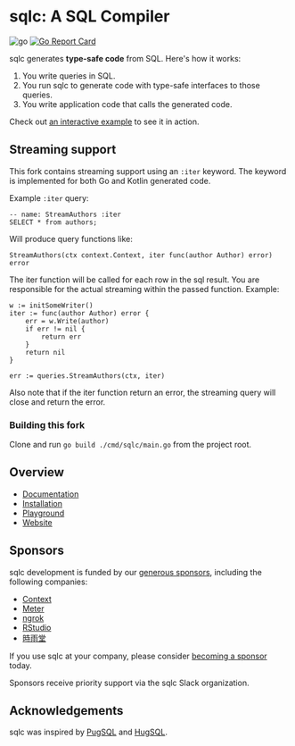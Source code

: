 # sqlc: A SQL Compiler

![go](https://github.com/kyleconroy/sqlc/workflows/go/badge.svg)
[![Go Report Card](https://goreportcard.com/badge/github.com/kyleconroy/sqlc)](https://goreportcard.com/report/github.com/kyleconroy/sqlc)

sqlc generates **type-safe code** from SQL. Here's how it works:

1. You write queries in SQL.
1. You run sqlc to generate code with type-safe interfaces to those queries.
1. You write application code that calls the generated code.

Check out [an interactive example](https://play.sqlc.dev/) to see it in action.

## Streaming support

This fork contains streaming support using an `:iter` keyword. The keyword is implemented
for both Go and Kotlin generated code.

Example `:iter` query:

```
-- name: StreamAuthors :iter
SELECT * from authors;
```

Will produce query functions like:

`StreamAuthors(ctx context.Context, iter func(author Author) error) error`

The iter function will be called for each row in the sql result. You are responsible for
the actual streaming within the passed function. Example:

```
w := initSomeWriter()
iter := func(author Author) error {
    err = w.Write(author)
    if err != nil {
        return err
    }
    return nil
}

err := queries.StreamAuthors(ctx, iter)
```

Also note that if the iter function return an error, the streaming query will close and return the error.

### Building this fork

Clone and run `go build ./cmd/sqlc/main.go` from the project root.

## Overview

- [Documentation](https://docs.sqlc.dev)
- [Installation](https://docs.sqlc.dev/en/latest/overview/install.html)
- [Playground](https://play.sqlc.dev)
- [Website](https://sqlc.dev)

## Sponsors

sqlc development is funded by our [generous
sponsors](https://github.com/sponsors/kyleconroy), including the following
companies:

- [Context](https://context.app)
- [Meter](https://meter.com)
- [ngrok](https://ngrok.com)
- [RStudio](https://www.rstudio.com/)
- [時雨堂](https://shiguredo.jp/)

If you use sqlc at your company, please consider [becoming a
sponsor](https://github.com/sponsors/kyleconroy) today.

Sponsors receive priority support via the sqlc Slack organization.

## Acknowledgements

sqlc was inspired by [PugSQL](https://pugsql.org/) and
[HugSQL](https://www.hugsql.org/).
